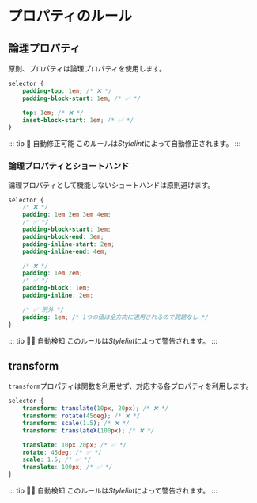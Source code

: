 # プロパティのルール

## 論理プロパティ

原則、プロパティは論理プロパティを使用します。

```css
selector {
	padding-top: 1em; /* ❌️ */
	padding-block-start: 1em; /* ✅️ */

	top: 1em; /* ❌️ */
	inset-block-start: 1em; /* ✅️ */
}
```

::: tip 🔧 自動修正可能
このルールは*Stylelint*によって自動修正されます。
:::

### 論理プロパティとショートハンド

論理プロパティとして機能しないショートハンドは原則避けます。

```css
selector {
	/* ❌️ */
	padding: 1em 2em 3em 4em;
	/* ✅️ */
	padding-block-start: 1em;
	padding-block-end: 3em;
	padding-inline-start: 2em;
	padding-inline-end: 4em;

	/* ❌️ */
	padding: 1em 2em;
	/* ✅️ */
	padding-block: 1em;
	padding-inline: 2em;

	/* ✅️ 例外 */
	padding: 1em; /* 1つの値は全方向に適用されるので問題なし */
}
```

::: tip 👮‍♀️ 自動検知
このルールは*Stylelint*によって警告されます。
:::

## transform

`transform`プロパティは関数を利用せず、対応する各プロパティを利用します。

```css
selector {
	transform: translate(10px, 20px); /* ❌️ */
	transform: rotate(45deg); /* ❌️ */
	transform: scale(1.5); /* ❌️ */
	transform: translateX(100px); /* ❌️ */

	translate: 10px 20px; /* ✅️ */
	rotate: 45deg; /* ✅️ */
	scale: 1.5; /* ✅️ */
	translate: 100px; /* ✅️ */
}
```

::: tip 👮‍♀️ 自動検知
このルールは*Stylelint*によって警告されます。
:::
